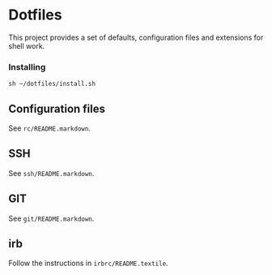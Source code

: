 # Dotfiles

This project provides a set of defaults, configuration files and
extensions for shell work.

### Installing

```
sh ~/dotfiles/install.sh
```

## Configuration files

See `rc/README.markdown`.

## SSH

See `ssh/README.markdown`.

## GIT

See `git/README.markdown`.

## irb

Follow the instructions in `irbrc/README.textile`.
